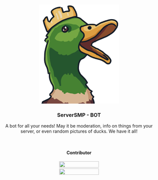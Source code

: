 <br />
<p align="center">
  <a href="https://github.com/ServerSMP-Github/BOT">
    <img src="https://raw.githubusercontent.com/ServerSMP-Github/BOT/web/img/icon.png" alt="BOT-logo" height="315px" width="252px">
  </a>
</p>

<h3 align="center">ServerSMP - BOT</h3>

<p align="center">A bot for all your needs! May it be moderation, info on things from your server, or even random pictures of ducks. We have it all!</p>

<br />

<h4 align="center">Contributor<h4>

<div align="center">
  <a href="https://github.com/Prince527GitHub">
    <img align="center" src="https://github-readme-stats.vercel.app/api?username=Prince527GitHub&show_icons=true&theme=transparent&hide_border=true" width="50%" height="50%" />
  </a>
  <a href="https://github.com/AdrianoAla">
    <img align="center" src="https://github-readme-stats.vercel.app/api?username=AdrianoAla&show_icons=true&theme=transparent&hide_border=true" width="50%" height="50%" />
  </a>
</div>
